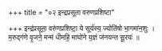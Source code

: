 +++
title = "०२ इन्द्रप्रसूता वरुणप्रशिष्टा"

+++
इन्द्र॑प्रसूता॒ वरु॑णप्रशिष्टा॒ ये सूर्य॑स्य॒ ज्योति॑षो भा॒गमा॑न॒शुः ।  
म॒रुद्ग॑णे वृ॒जने॒ मन्म॑ धीमहि॒ माघो॑ने य॒ज्ञं ज॑नयन्त सू॒रयः॑ ॥